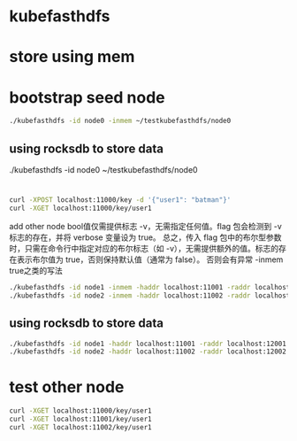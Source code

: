 # kubefasthdfs

# store using mem
# bootstrap seed node
```bash
./kubefasthdfs -id node0 -inmem ~/testkubefasthdfs/node0
```

## using rocksdb to store data
./kubefasthdfs -id node0 ~/testkubefasthdfs/node0

#
```bash
curl -XPOST localhost:11000/key -d '{"user1": "batman"}'
curl -XGET localhost:11000/key/user1
```

add other node
bool值仅需提供标志 -v，无需指定任何值。flag 包会检测到 -v 标志的存在，并将 verbose 变量设为 true。
总之，传入 flag 包中的布尔型参数时，只需在命令行中指定对应的布尔标志（如 -v），无需提供额外的值。标志的存在表示布尔值为 true，否则保持默认值（通常为 false）。
否则会有异常 -inmem true之类的写法

```bash
./kubefasthdfs -id node1 -inmem -haddr localhost:11001 -raddr localhost:12001 -join localhost:11000 ~/testkubefasthdfs/node1
./kubefasthdfs -id node2 -inmem -haddr localhost:11002 -raddr localhost:12002 -join localhost:11000 ~/testkubefasthdfs/node2
```

## using rocksdb to store data
```bash
./kubefasthdfs -id node1 -haddr localhost:11001 -raddr localhost:12001 -join localhost:11000 ~/testkubefasthdfs/node1
./kubefasthdfs -id node2 -haddr localhost:11002 -raddr localhost:12002 -join localhost:11000 ~/testkubefasthdfs/node2
```

# test other node
```bash
curl -XGET localhost:11000/key/user1
curl -XGET localhost:11001/key/user1
curl -XGET localhost:11002/key/user1
```
